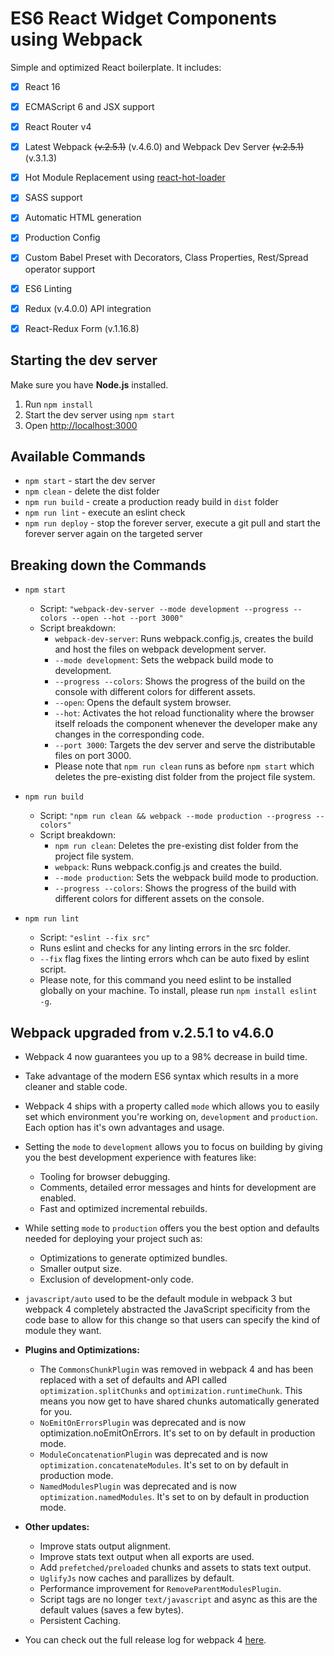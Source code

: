 # ES6 React Widget Components using Webpack


Simple and optimized React boilerplate. It includes: 

- [x] React 16
- [x] ECMAScript 6 and JSX support
- [x] React Router v4
- [x] Latest Webpack ~~(v.2.5.1)~~ (v.4.6.0) and Webpack Dev Server ~~(v.2.5.1)~~ (v.3.1.3)
- [x] Hot Module Replacement using [react-hot-loader](https://github.com/gaearon/react-hot-loader)
- [x] SASS support
- [x] Automatic HTML generation
- [x] Production Config
- [x] Custom Babel Preset with Decorators, Class Properties, Rest/Spread operator support 
- [x] ES6 Linting
- [x] Redux (v.4.0.0) API integration
- [x] React-Redux Form (v.1.16.8)


## Starting the dev server

Make sure you have **Node.js** installed.

1. Run `npm install`
2. Start the dev server using `npm start`
3. Open [http://localhost:3000](http://localhost:3000)


## Available Commands

- `npm start` - start the dev server
- `npm clean` - delete the dist folder
- `npm run build` - create a production ready build in `dist` folder
- `npm run lint` - execute an eslint check
- `npm run deploy` - stop the forever server, execute a git pull and start the forever server again on the targeted server


## Breaking down the Commands

- `npm start`
    - Script: `"webpack-dev-server --mode development --progress --colors --open --hot --port 3000"`
    - Script breakdown:
        - `webpack-dev-server`: Runs webpack.config.js, creates the build and host the files on webpack development server.
        - `--mode development`: Sets the webpack build mode to development.
        - `--progress --colors`: Shows the progress of the build on the console with different colors for different assets.
        - `--open`: Opens the default system browser.
        - `--hot`: Activates the hot reload functionality where the browser itself reloads the component whenever the developer make any changes in the corresponding code.
        - `--port 3000`: Targets the dev server and serve the distributable files on port 3000.
        - Please note that `npm run clean` runs as before `npm start` which deletes the pre-existing dist folder from the project file system. 
    
- `npm run build`
    - Script: `"npm run clean && webpack --mode production --progress --colors"`
    - Script breakdown:
        - `npm run clean`: Deletes the pre-existing dist folder from the project file system. 
        - `webpack`: Runs webpack.config.js and creates the build.
        - `--mode production`: Sets the webpack build mode to production.
        - `--progress --colors`: Shows the progress of the build with different colors for different assets on the console.

- `npm run lint`
    - Script: `"eslint --fix src"`
    - Runs eslint and checks for any linting errors in the src folder.
    - `--fix` flag fixes the linting errors whch can be auto fixed by eslint script.
    - Please note, for this command you need eslint to be installed globally on your machine. To install, please run `npm install eslint -g`.


## Webpack upgraded from v.2.5.1 to v4.6.0

- Webpack 4 now guarantees you up to a 98% decrease in build time.
- Take advantage of the modern ES6 syntax which results in a more cleaner and stable code.
- Webpack 4 ships with a property called `mode` which allows you to easily set which environment you're working on, `development` and `production`. Each option has it's own advantages and usage.
- Setting the `mode` to `development` allows you to focus on building by giving you the best development experience with features like:
    - Tooling for browser debugging.
    - Comments, detailed error messages and hints for development are enabled.
    - Fast and optimized incremental rebuilds.
- While setting `mode` to `production` offers you the best option and defaults needed for deploying your project such as:
    - Optimizations to generate optimized bundles.
    - Smaller output size.
    - Exclusion of development-only code.
- `javascript/auto` used to be the default module in webpack 3 but webpack 4 completely abstracted the JavaScript specificity from the code base to allow for this change so that users can specify the kind of module they want.

- **Plugins and Optimizations:**
    - The `CommonsChunkPlugin` was removed in webpack 4 and has been replaced with a set of defaults and API called `optimization.splitChunks` and `optimization.runtimeChunk`. This means you now get to have shared chunks automatically generated for you.
    - `NoEmitOnErrorsPlugin` was deprecated and is now optimization.noEmitOnErrors. It's set to on by default in production mode.
    - `ModuleConcatenationPlugin` was deprecated and is now `optimization.concatenateModules`. It's set to on by default in production mode.
    - `NamedModulesPlugin` was deprecated and is now `optimization.namedModules`. It's set to on by default in production mode.

- **Other updates:**
    - Improve stats output alignment.
    - Improve stats text output when all exports are used.
    - Add `prefetched/preloaded` chunks and assets to stats text output.
    - `UglifyJs` now caches and parallizes by default.
    - Performance improvement for `RemoveParentModulesPlugin`.
    - Script tags are no longer `text/javascript` and async as this are the default values (saves a few bytes).
    - Persistent Caching.

- You can check out the full release log for webpack 4 [here](https://github.com/webpack/webpack/releases).